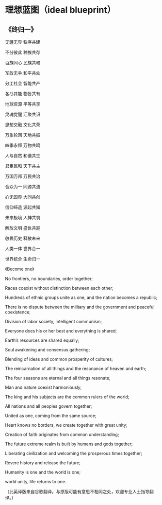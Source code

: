 # 理想蓝图（ideal blueprint）



## 《终归一》

无疆无界 秩序共建 ​

不分彼此 种族共存&#x20;

​百族同心 民族共和&#x20;

​军政无争 和平共处&#x20;

​分工社会 智能共产&#x20;

​各尽其能 物皆共有&#x20;

​地球资源 平等共享&#x20;

​灵魂觉醒 汇聚共识&#x20;

​思想交融 文化共荣&#x20;

​万象轮回 天地共振&#x20;

​四季永恒 万物共鸣&#x20;

​人与自然 和谐共生&#x20;

​君臣民和 天下共主&#x20;

​万国万邦 万民共治&#x20;

合众为一 同源共流&#x20;

​心无国界 大同共创&#x20;

​信仰缔造 源起共知&#x20;

​未来极境 人神共筑&#x20;

​解放文明 盛世共迎&#x20;

敬畏历史 释放未来 ​

人类一体 世界合一&#x20;

​世界统合 生命归一



《Become one》

No frontiers, no boundaries, order together;&#x20;

Races coexist without distinction between each other;&#x20;

​Hundreds of ethnic groups unite as one, and the nation becomes a republic;

There is no dispute between the military and the government and peaceful coexistence; ​

Division of labor society, intelligent communism;&#x20;

Everyone does his or her best and everything is shared;&#x20;

Earth’s resources are shared equally; ​

Soul awakening and consensus gathering; ​

Blending of ideas and common prosperity of cultures; ​

The reincarnation of all things and the resonance of heaven and earth;&#x20;

The four seasons are eternal and all things resonate; ​

Man and nature coexist harmoniously; ​

The king and his subjects are the common rulers of the world;&#x20;

All nations and all peoples govern together;&#x20;

United as one, coming from the same source; ​

Heart knows no borders, we create together with great unity;&#x20;

Creation of faith originates from common understanding;&#x20;

The future extreme realm is built by humans and gods together; ​

Liberating civilization and welcoming the prosperous times together;&#x20;

Revere history and release the future;​&#x20;

Humanity is one and the world is one;&#x20;

world unity, life returns to one.

（此英译版来自谷歌翻译，与原版可能有意思不相同之处，欢迎专业人士指导翻译。）
